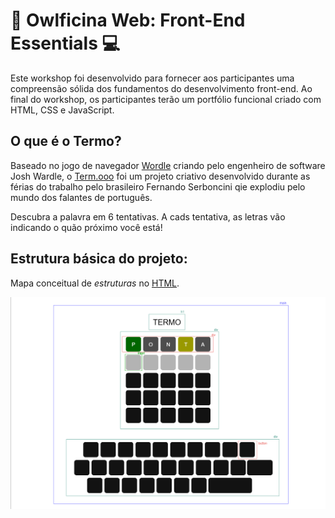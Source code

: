 # 🦉 Owlficina Web: Front-End Essentials 💻

Este workshop foi desenvolvido para fornecer aos participantes uma compreensão sólida dos fundamentos do desenvolvimento front-end. Ao final do workshop, os participantes terão um portfólio funcional criado com HTML, CSS e JavaScript.

## O que é o Termo?
Baseado no jogo de navegador [Wordle](https://www.nytimes.com/games/wordle/index.html") criando pelo engenheiro de software Josh Wardle, o 
[Term.ooo](Https://term.ooo) foi um projeto criativo desenvolvido durante as férias do trabalho pelo brasileiro Fernando Serboncini qie explodiu pelo mundo dos falantes de português.

Descubra a palavra em 6 tentativas. A cads tentativa, as letras vão indicando o quão próximo você está!

## Estrutura básica do projeto:

Mapa conceitual de *estruturas* no [HTML](./index.html).

![Diagrama das estruturas HTML utilzadas no projeto](./assets/diagrama.png)
